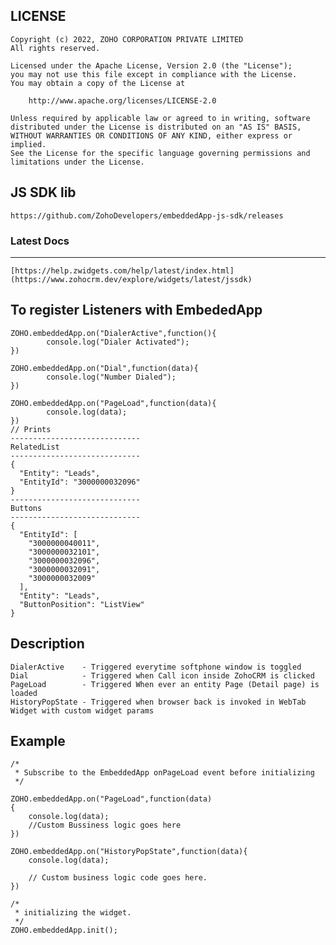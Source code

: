 LICENSE
---
	Copyright (c) 2022, ZOHO CORPORATION PRIVATE LIMITED
	All rights reserved.

	Licensed under the Apache License, Version 2.0 (the "License");
	you may not use this file except in compliance with the License.
	You may obtain a copy of the License at

		http://www.apache.org/licenses/LICENSE-2.0

	Unless required by applicable law or agreed to in writing, software
	distributed under the License is distributed on an "AS IS" BASIS,
	WITHOUT WARRANTIES OR CONDITIONS OF ANY KIND, either express or implied.
	See the License for the specific language governing permissions and
	limitations under the License.

JS SDK lib
---
	https://github.com/ZohoDevelopers/embeddedApp-js-sdk/releases
### Latest Docs
---
	[https://help.zwidgets.com/help/latest/index.html](https://www.zohocrm.dev/explore/widgets/latest/jssdk)
To register Listeners with EmbededApp
--

	ZOHO.embeddedApp.on("DialerActive",function(){
			console.log("Dialer Activated");
	})
	
	ZOHO.embeddedApp.on("Dial",function(data){
			console.log("Number Dialed");
	})
	
	ZOHO.embeddedApp.on("PageLoad",function(data){
			console.log(data);
	})
	// Prints
	-----------------------------
	RelatedList
	-----------------------------
	{
	  "Entity": "Leads",
	  "EntityId": "3000000032096"
	}
	-----------------------------
	Buttons
	-----------------------------
	{
	  "EntityId": [
	    "3000000040011",
	    "3000000032101",
	    "3000000032096",
	    "3000000032091",
	    "3000000032009"
	  ],
	  "Entity": "Leads",
	  "ButtonPosition": "ListView"
	}
	
Description
--
	DialerActive	- Triggered everytime softphone window is toggled
	Dial 			- Triggered when Call icon inside ZohoCRM is clicked
	PageLoad 		- Triggered When ever an entity Page (Detail page) is loaded
	HistoryPopState	- Triggered when browser back is invoked in WebTab Widget with custom widget params

Example
--
	/*
	 * Subscribe to the EmbeddedApp onPageLoad event before initializing 
	 */
	 
	ZOHO.embeddedApp.on("PageLoad",function(data)
	{
		console.log(data);
		//Custom Bussiness logic goes here
	})

	ZOHO.embeddedApp.on("HistoryPopState",function(data){
    	console.log(data);

		// Custom business logic code goes here.
	})

	/*
	 * initializing the widget.
	 */
	ZOHO.embeddedApp.init();
